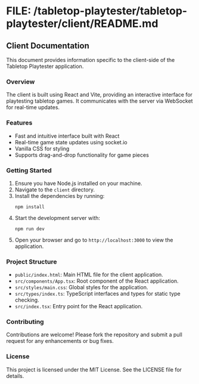 # FILE: /tabletop-playtester/tabletop-playtester/client/README.md

## Client Documentation

This document provides information specific to the client-side of the Tabletop Playtester application.

### Overview

The client is built using React and Vite, providing an interactive interface for playtesting tabletop games. It communicates with the server via WebSocket for real-time updates.

### Features

- Fast and intuitive interface built with React
- Real-time game state updates using socket.io
- Vanilla CSS for styling
- Supports drag-and-drop functionality for game pieces

### Getting Started

1. Ensure you have Node.js installed on your machine.
2. Navigate to the `client` directory.
3. Install the dependencies by running:
   ```
   npm install
   ```
4. Start the development server with:
   ```
   npm run dev
   ```
5. Open your browser and go to `http://localhost:3000` to view the application.

### Project Structure

- `public/index.html`: Main HTML file for the client application.
- `src/components/App.tsx`: Root component of the React application.
- `src/styles/main.css`: Global styles for the application.
- `src/types/index.ts`: TypeScript interfaces and types for static type checking.
- `src/index.tsx`: Entry point for the React application.

### Contributing

Contributions are welcome! Please fork the repository and submit a pull request for any enhancements or bug fixes.

### License

This project is licensed under the MIT License. See the LICENSE file for details.